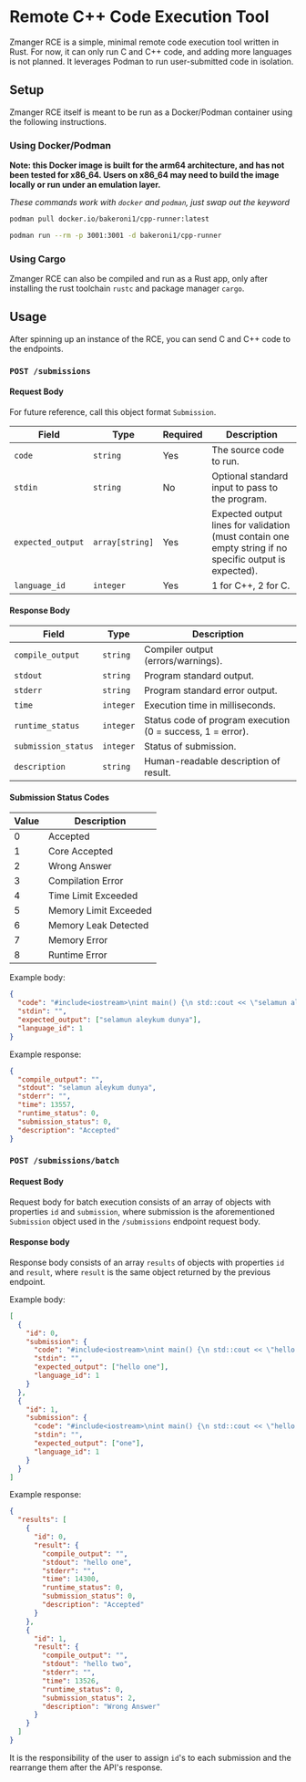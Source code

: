 # Remote C++ Code Execution Tool

Zmanger RCE is a simple, minimal remote code execution tool written in Rust. For now, it can only run C and C++ code, and adding more languages is not planned. It leverages Podman to run user-submitted code in isolation.

## Setup

Zmanger RCE itself is meant to be run as a Docker/Podman container using the following instructions.

### Using Docker/Podman

**Note: this Docker image is built for the arm64 architecture, and has not been tested for x86_64. Users on x86_64 may need to build the image locally or run under an emulation layer.**

*These commands work with `docker` and `podman`, just swap out the keyword*

```bash
podman pull docker.io/bakeroni1/cpp-runner:latest

podman run --rm -p 3001:3001 -d bakeroni1/cpp-runner
```

### Using Cargo

Zmanger RCE can also be compiled and run as a Rust app, only after installing the rust toolchain `rustc` and package manager `cargo`.

## Usage

After spinning up an instance of the RCE, you can send C and C++ code to the endpoints.

### `POST /submissions`

#### Request Body

For future reference, call this object format `Submission`.

| Field             | Type            | Required | Description                                           |
|------------------|-----------------|----------|-------------------------------------------------------|
| `code`           | `string`        | Yes      | The source code to run.                               |
| `stdin`          | `string`        | No       | Optional standard input to pass to the program.      |
| `expected_output`| `array[string]` | Yes       | Expected output lines for validation (must contain one empty string if no specific output is expected).     |
| `language_id`    | `integer`       | Yes      | 1 for C++, 2 for C.      |

#### Response Body

| Field               | Type     | Description                                          |
|--------------------|----------|------------------------------------------------------|
| `compile_output`   | `string` | Compiler output (errors/warnings).                   |
| `stdout`           | `string` | Program standard output.                              |
| `stderr`           | `string` | Program standard error output.                        |
| `time`             | `integer`| Execution time in milliseconds.                       |
| `runtime_status`   | `integer`| Status code of program execution (0 = success, 1 = error).      |
| `submission_status`| `integer`| Status of submission. |
| `description`      | `string` | Human-readable description of result.                |

#### Submission Status Codes

| Value | Description                |
|-------|---------------------------------|
| 0     | Accepted              | Accepted                        |
| 1     | Core Accepted                   |
| 2     | Wrong Answer                     |
| 3     | Compilation Error                |
| 4     | Time Limit Exceeded              |
| 5     | Memory Limit Exceeded            |
| 6     | Memory Leak Detected             |
| 7     | Memory Error                     |
| 8     | Runtime Error                    |

Example body:
```json
{
  "code": "#include<iostream>\nint main() {\n std::cout << \"selamun aleykum dunya\"; return 0;}",
  "stdin": "",
  "expected_output": ["selamun aleykum dunya"],
  "language_id": 1
}
```
Example response:
```json
{
  "compile_output": "",
  "stdout": "selamun aleykum dunya",
  "stderr": "",
  "time": 13557,
  "runtime_status": 0,
  "submission_status": 0,
  "description": "Accepted"
}
```

### `POST /submissions/batch`

#### Request Body

Request body for batch execution consists of an array of objects with properties `id` and `submission`, where submission is the aforementioned `Submission` object used in the `/submissions` endpoint request body.

#### Response body

Response body consists of an array `results` of objects with properties `id` and `result`, where `result` is the same object returned by the previous endpoint.

Example body:
```json
[
  {
    "id": 0,
    "submission": {
      "code": "#include<iostream>\nint main() {\n std::cout << \"hello one\"; return 0;}",
      "stdin": "",
      "expected_output": ["hello one"],
      "language_id": 1
    }
  },
  {
    "id": 1,
    "submission": {
      "code": "#include<iostream>\nint main() {\n std::cout << \"hello two\"; return 0;}",
      "stdin": "",
      "expected_output": ["one"],
      "language_id": 1
    }
  }
]
```
Example response:
```json
{
  "results": [
    {
      "id": 0,
      "result": {
        "compile_output": "",
        "stdout": "hello one",
        "stderr": "",
        "time": 14300,
        "runtime_status": 0,
        "submission_status": 0,
        "description": "Accepted"
      }
    },
    {
      "id": 1,
      "result": {
        "compile_output": "",
        "stdout": "hello two",
        "stderr": "",
        "time": 13526,
        "runtime_status": 0,
        "submission_status": 2,
        "description": "Wrong Answer"
      }
    }
  ]
}
```

It is the responsibility of the user to assign `id`'s to each submission and the rearrange them after the API's response.